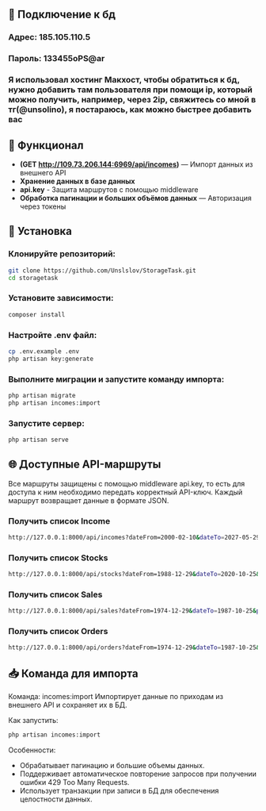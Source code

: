 ## 🧰 Подключение к бд
### Адрес: 185.105.110.5
### Пароль: 133455oPS@ar
### Я использовал хостинг Макхост, чтобы обратиться к бд, нужно добавить там пользователя при помощи ip, который можно получить, например, через 2ip, свяжитесь со мной в тг(@unsolino), я постараюсь, как можно быстрее добавить вас

## 🔧 Функционал
- **(GET http://109.73.206.144:6969/api/incomes)** — Импорт данных из внешнего API
- **Хранение данных в базе данных**
- **api.key** - Защита маршрутов с помощью middleware  
- **Обработка пагинации и больших объёмов данных** — Авторизация через токены

## 🚀 Установка
### Клонируйте репозиторий:
```bash
git clone https://github.com/Unslslov/StorageTask.git 
cd storagetask
```

### Установите зависимости:
```bash
composer install
```
### Настройте .env файл:
```bash
cp .env.example .env
php artisan key:generate
```
### Выполните миграции и запустите команду импорта:
```bash
php artisan migrate
php artisan incomes:import
```
### Запустите сервер:
```bash
php artisan serve
```

## 🌐 Доступные API-маршруты
Все маршруты защищены с помощью middleware api.key, то есть для доступа к ним необходимо передать корректный API-ключ.
Каждый маршрут возвращает данные в формате JSON.
### Получить список Income
```bash
http://127.0.0.1:8000/api/incomes?dateFrom=2000-02-10&dateTo=2027-05-29&page=1&key=E6kUTYrYwZq2tN4QEtyzsbEBk3ie&limit=10
```
### Получить список Stocks
```bash
http://127.0.0.1:8000/api/stocks?dateFrom=1988-12-29&dateTo=2020-10-25&page=1&key=E6kUTYrYwZq2tN4QEtyzsbEBk3ie&limit=10
```
### Получить список Sales
```bash
http://127.0.0.1:8000/api/sales?dateFrom=1974-12-29&dateTo=1987-10-25&page=2&key=E6kUTYrYwZq2tN4QEtyzsbEBk3ie&limit=10
```
### Получить список Orders
```bash
http://127.0.0.1:8000/api/orders?dateFrom=1974-12-29&dateTo=1987-10-25&page=2&key=E6kUTYrYwZq2tN4QEtyzsbEBk3ie&limit=10
```
## 📥 Команда для импорта
Команда: incomes:import
Импортирует данные по приходам из внешнего API и сохраняет их в БД.

Как запустить:
```bash
php artisan incomes:import
```
Особенности:
- Обрабатывает пагинацию и большие объемы данных.
- Поддерживает автоматическое повторение запросов при получении ошибки 429 Too Many Requests.
- Использует транзакции при записи в БД для обеспечения целостности данных.
